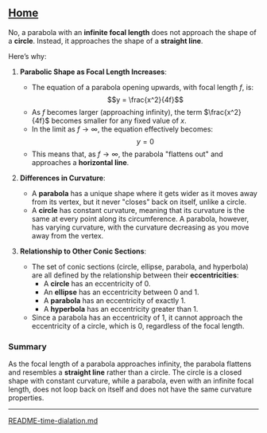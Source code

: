 [Home](https://t2m.io/VwvDcuw)
---

No, a parabola with an **infinite focal length** does not approach the shape of a **circle**. Instead, it approaches the shape of a **straight line**.

Here’s why:

1. **Parabolic Shape as Focal Length Increases**:
   - The equation of a parabola opening upwards, with focal length $f$, is:
     $$y = \frac{x^2}{4f}$$
   - As $f$ becomes larger (approaching infinity), the term $\frac{x^2}{4f}$ becomes smaller for any fixed value of $x$.
   - In the limit as $f \to \infty$, the equation effectively becomes:
     $$y = 0$$
   - This means that, as $f \to \infty$, the parabola "flattens out" and approaches a **horizontal line**.

2. **Differences in Curvature**:
   - A **parabola** has a unique shape where it gets wider as it moves away from its vertex, but it never "closes" back on itself, unlike a circle.
   - A **circle** has constant curvature, meaning that its curvature is the same at every point along its circumference. A parabola, however, has varying curvature, with the curvature decreasing as you move away from the vertex.

3. **Relationship to Other Conic Sections**:
   - The set of conic sections (circle, ellipse, parabola, and hyperbola) are all defined by the relationship between their **eccentricities**:
     - A **circle** has an eccentricity of $0$.
     - An **ellipse** has an eccentricity between $0$ and $1$.
     - A **parabola** has an eccentricity of exactly $1$.
     - A **hyperbola** has an eccentricity greater than $1$.
   - Since a parabola has an eccentricity of $1$, it cannot approach the eccentricity of a circle, which is $0$, regardless of the focal length.

### Summary
As the focal length of a parabola approaches infinity, the parabola flattens and resembles a **straight line** rather than a circle. The circle is a closed shape with constant curvature, while a parabola, even with an infinite focal length, does not loop back on itself and does not have the same curvature properties.

---

[README-time-dialation.md](https://t2m.io/h7WJ8zy)
